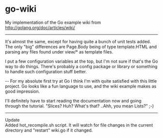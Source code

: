 go-wiki
=======

My implementation of the Go example wiki from http://golang.org/doc/articles/wiki/

---

It's almost the same, except for having quite a bunch of unit tests added.
The only "big" differences are Page.Body being of type template.HTML and parsing any files found under view/* as template files.

I put a few configuration variables at the top, but I'm not sure if that's the Go way to do things. There's probably a config package or library or something to handle such configuration stuff better.

--
For my absolute first try at Go I think I'm with quite satisfied with this little project. 
Go looks like a fun language to use, and the wiki example makes as good impression.

I'll definitely have to start reading the documentation now and going through the tutorial. 
"Slices? Huh? What's that?  ..Ahh, you mean Lists?" ;-)
   
---   
   
Update   
Added hot_recompile.sh script.
It will watch for file changes in the current directory and "restart" wiki.go if it changed.

